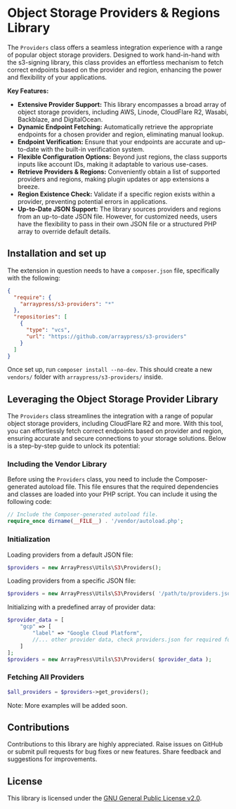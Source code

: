 # Object Storage Providers & Regions Library

The `Providers` class offers a seamless integration experience with a range of popular object storage providers. Designed to work hand-in-hand with the s3-signing library, this class provides an effortless mechanism to fetch correct endpoints based on the provider and region, enhancing the power and flexibility of your applications.

**Key Features:**

* **Extensive Provider Support:** This library encompasses a broad array of object storage providers, including AWS, Linode, CloudFlare R2, Wasabi, Backblaze, and DigitalOcean.
* **Dynamic Endpoint Fetching:** Automatically retrieve the appropriate endpoints for a chosen provider and region, eliminating manual lookup.
* **Endpoint Verification:** Ensure that your endpoints are accurate and up-to-date with the built-in verification system.
* **Flexible Configuration Options:** Beyond just regions, the class supports inputs like account IDs, making it adaptable to various use-cases.
* **Retrieve Providers & Regions:** Conveniently obtain a list of supported providers and regions, making plugin updates or app extensions a breeze.
* **Region Existence Check:** Validate if a specific region exists within a provider, preventing potential errors in applications.
* **Up-to-Date JSON Support:** The library sources providers and regions from an up-to-date JSON file. However, for customized needs, users have the flexibility to pass in their own JSON file or a structured PHP array to override default details.

## Installation and set up

The extension in question needs to have a `composer.json` file, specifically with the following:

```json 
{
  "require": {
    "arraypress/s3-providers": "*"
  },
  "repositories": [
    {
      "type": "vcs",
      "url": "https://github.com/arraypress/s3-providers"
    }
  ]
}
```

Once set up, run `composer install --no-dev`. This should create a new `vendors/` folder
with `arraypress/s3-providers/` inside.

## Leveraging the Object Storage Provider Library

The `Providers` class streamlines the integration with a range of popular object storage providers, including CloudFlare R2 and more. With this tool, you can effortlessly fetch correct endpoints based on provider and region, ensuring accurate and secure connections to your storage solutions. Below is a step-by-step guide to unlock its potential:

### Including the Vendor Library

Before using the `Providers` class, you need to include the Composer-generated autoload file. This file ensures that the required dependencies and classes are loaded into your PHP script. You can include it using the following code:

```php 
// Include the Composer-generated autoload file.
require_once dirname(__FILE__) . '/vendor/autoload.php';
```

### Initialization

Loading providers from a default JSON file:

```php
$providers = new ArrayPress\Utils\S3\Providers();
```

Loading providers from a specific JSON file:

```php
$providers = new ArrayPress\Utils\S3\Providers( '/path/to/providers.json' );
```

Initializing with a predefined array of provider data:

```php
$provider_data = [
    "gcp" => [
        "label" => "Google Cloud Platform",
        //... other provider data, check providers.json for required format
    ]
];
$providers = new ArrayPress\Utils\S3\Providers( $provider_data );
```

### Fetching All Providers

```php
$all_providers = $providers->get_providers();
```

Note: More examples will be added soon.

## Contributions

Contributions to this library are highly appreciated. Raise issues on GitHub or submit pull requests for bug
fixes or new features. Share feedback and suggestions for improvements.

## License

This library is licensed under
the [GNU General Public License v2.0](https://www.gnu.org/licenses/old-licenses/gpl-2.0.en.html).